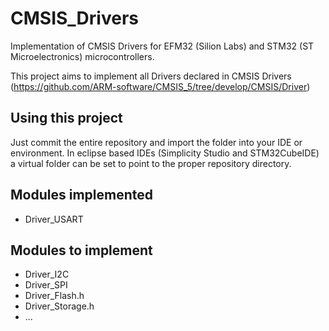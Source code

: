 # CMSIS_Drivers

Implementation of CMSIS Drivers for EFM32 (Silion Labs) and STM32 (ST Microelectronics) microcontrollers.

This project aims to implement all Drivers declared in CMSIS Drivers (https://github.com/ARM-software/CMSIS_5/tree/develop/CMSIS/Driver)

## Using this project

Just commit the entire repository and import the folder into your IDE or environment. 
In eclipse based IDEs (Simplicity Studio and STM32CubeIDE) a virtual folder can be set to point to the proper repository directory.

## Modules implemented

* Driver_USART

## Modules to implement
* Driver_I2C
* Driver_SPI
* Driver_Flash.h
* Driver_Storage.h
* ...
